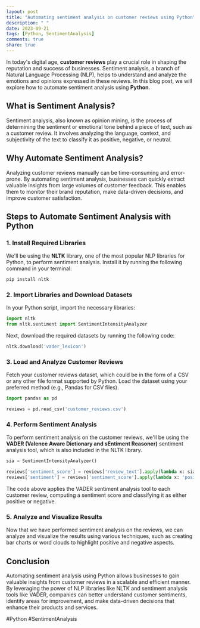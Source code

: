 ```yaml
---
layout: post
title: "Automating sentiment analysis on customer reviews using Python"
description: " "
date: 2023-09-21
tags: [Python, SentimentAnalysis]
comments: true
share: true
---
```


In today's digital age, **customer reviews** play a crucial role in shaping the reputation and success of businesses. Sentiment analysis, a branch of Natural Language Processing (NLP), helps to understand and analyze the emotions and opinions expressed in these reviews. In this blog post, we will explore how to automate sentiment analysis using **Python**.

## What is Sentiment Analysis?

Sentiment analysis, also known as opinion mining, is the process of determining the sentiment or emotional tone behind a piece of text, such as a customer review. It involves analyzing the language, context, and subjectivity of the text to classify it as positive, negative, or neutral.

## Why Automate Sentiment Analysis?

Analyzing customer reviews manually can be time-consuming and error-prone. By automating sentiment analysis, businesses can quickly extract valuable insights from large volumes of customer feedback. This enables them to monitor their brand reputation, make data-driven decisions, and improve customer satisfaction.

## Steps to Automate Sentiment Analysis with Python

### 1. Install Required Libraries

We'll be using the **NLTK** library, one of the most popular NLP libraries for Python, to perform sentiment analysis. Install it by running the following command in your terminal:

```python
pip install nltk
```

### 2. Import Libraries and Download Datasets

In your Python script, import the necessary libraries:

```python
import nltk
from nltk.sentiment import SentimentIntensityAnalyzer
```

Next, download the required datasets by running the following code:

```python
nltk.download('vader_lexicon')
```

### 3. Load and Analyze Customer Reviews

Fetch your customer reviews dataset, which could be in the form of a CSV or any other file format supported by Python. Load the dataset using your preferred method (e.g., Pandas for CSV files).

```python
import pandas as pd

reviews = pd.read_csv('customer_reviews.csv')
```

### 4. Perform Sentiment Analysis

To perform sentiment analysis on the customer reviews, we'll be using the **VADER (Valence Aware Dictionary and sEntiment Reasoner)** sentiment analysis tool, which is also included in the NLTK library.

```python
sia = SentimentIntensityAnalyzer()

reviews['sentiment_score'] = reviews['review_text'].apply(lambda x: sia.polarity_scores(x)['compound'])
reviews['sentiment'] = reviews['sentiment_score'].apply(lambda x: 'positive' if x >=0 else 'negative')
```

The code above applies the VADER sentiment analysis tool to each customer review, computing a sentiment score and classifying it as either positive or negative.

### 5. Analyze and Visualize Results

Now that we have performed sentiment analysis on the reviews, we can analyze and visualize the results using various techniques, such as creating bar charts or word clouds to highlight positive and negative aspects.

## Conclusion

Automating sentiment analysis using Python allows businesses to gain valuable insights from customer reviews in a scalable and efficient manner. By leveraging the power of NLP libraries like NLTK and sentiment analysis tools like VADER, companies can better understand customer sentiments, identify areas for improvement, and make data-driven decisions that enhance their products and services.

#Python #SentimentAnalysis